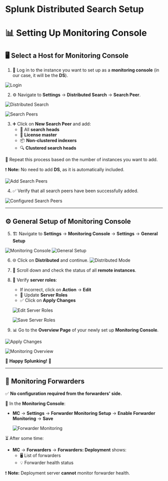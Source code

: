 # Splunk Distributed Search Setup

# 📊 Setting Up Monitoring Console

## 🖥️ Select a Host for Monitoring Console
1. 🔑 Log in to the instance you want to set up as a **monitoring console** (in our case, it will be the **DS**).
   
![Login](./data/Picture1.png)

2. ⚙️ Navigate to **Settings** → **Distributed Search** → **Search Peer**.
   
![Distributed Search](./data/Picture2.png)

![Search Peers](./data/Picture3.png)

3. ➕ Click on **New Search Peer** and add:
   - 🔎 All **search heads**
   - 🔑 **License master**
   - 📦 **Non-clustered indexers**
   - 🔍 **Clustered search heads**

🔄 Repeat this process based on the number of instances you want to add.

❗ **Note:** No need to add **DS**, as it is automatically included.
   
![Add Search Peers](./data/Picture4.png)

4. ✅ Verify that all search peers have been successfully added.
   
![Configured Search Peers](./data/Picture5.png)

---

## ⚙️ General Setup of Monitoring Console

5. 🏗️ Navigate to **Settings** → **Monitoring Console** → **Settings** → **General Setup**
   
![Monitoring Console](./data/Picture6.png)
![General Setup](./data/Picture7.png)

6. 🌐 Click on **Distributed** and continue.
![Distributed Mode](./data/Picture8.png)

7. 📌 Scroll down and check the status of all **remote instances**.
   
  

8. 🔄 Verify **server roles**:
   - If incorrect, click on **Action** → **Edit**
   - 🎯 Update **Server Roles**
   - ✅ Click on **Apply Changes**
   
   ![Edit Server Roles](./data/Picture9.png)
   
   ![Save Server Roles](./data/Picture10.png)

9. 📊 Go to the **Overview Page** of your newly set up **Monitoring Console**.
   
![Apply Changes](./data/Picture11.png)
   
![Monitoring Overview](./data/Picture12.png)
   
   🎉 **Happy Splunking!** 🚀

---

## 🔎 Monitoring Forwarders
✅ **No configuration required from the forwarders' side.**

🔧 In the **Monitoring Console**:
- **MC** → **Settings** → **Forwarder Monitoring Setup** → **Enable Forwarder Monitoring** → **Save**
  
  ![Forwarder Monitoring](./data/Picture13.png)

⏳ After some time:
- **MC** → **Forwarders** → **Forwarders: Deployment** shows:
  - 🖥️ List of forwarders
  - 💡 Forwarder health status

❗ **Note:** Deployment server **cannot** monitor forwarder health.
